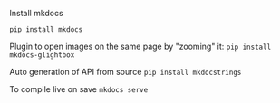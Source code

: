 Install mkdocs

`pip install mkdocs`

Plugin to open images on the same page by "zooming" it:
`pip install mkdocs-glightbox`

Auto generation of API from source
`pip install mkdocstrings`

To compile live on save
`mkdocs serve`
